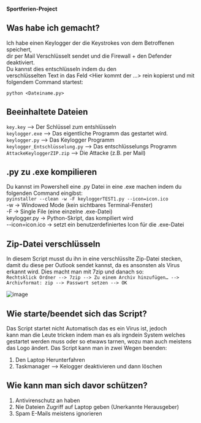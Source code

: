 **Sportferien-Project**

## Was habe ich gemacht?
Ich habe einen Keylogger der die Keystrokes von dem Betroffenen speichert,    
dir per Mail Verschlüsselt sendet und die Firewall + den Defender deaktiviert.  
Du kannst dies entschlüsseln indem du den  
verschlüsselten Text in das Feld <Hier kommt der ...> rein kopierst und mit  
folgendem Command startest:  

`python <Dateiname.py>`  

## Beeinhaltete Dateien
`key.key` --> Der Schlüssel zum entshlüsseln  
`keylogger.exe` --> Das eigentliche Programm das gestartet wird.  
`keylogger.py` --> Das Keylogger Programm  
`keylogger_Entschlüsselung.py` --> Das entschlüsselungs Programm  
`AttackeKeyloggerZIP.zip` --> Die Attacke (z.B. per Mail)  

## .py zu .exe kompilieren
Du kannst im Powershell eine .py Datei in eine .exe machen indem du folgenden Command eingibst:  
`pyinstaller --clean -w -F keyloggerTEST1.py --icon=icon.ico`   
-w → Windowed Mode (kein sichtbares Terminal-Fenster)  
-F → Single File (eine einzelne .exe-Datei)  
keylogger.py → Python-Skript, das kompiliert wird  
--icon=icon.ico → setzt ein benutzerdefiniertes Icon für die .exe-Datei  

## Zip-Datei verschlüsseln
In diesem Script musst du ihn in eine verschlüsslte Zip-Datei stecken,  
damit du diese per Outlook sendet kannst, da es ansonsten als Virus  
erkannt wird. Dies macht man mit 7zip und danach so:  
`Rechtsklick Ordner --> 7zip --> Zu einem Archiv hinzufügen… --> Archivformat: zip --> Passwort setzen --> OK`  

![image](https://github.com/user-attachments/assets/8677fc7b-c5c0-4bea-8ec6-7ede3ea21f73)

## Wie starte/beendet sich das Script?
Das Script startet nicht Automatisch das es ein Virus ist, jedoch  
kann man die Leute tricken indem man es als irgndein System welches  
gestartet werden muss oder so etwaws tarnen, wozu man auch meistens  
das Logo ändert. Das Script kann man in zwei Wegen beenden:  
1. Den Laptop Herunterfahren
2. Taskmanager --> Kelogger deaktivieren und dann löschen

## Wie kann man sich davor schützen?
1. Antivirenschutz an haben
2. Nie Dateien Zugriff auf Laptop geben (Unerkannte Herausgeber)
3. Spam E-Mails meistens ignorieren
